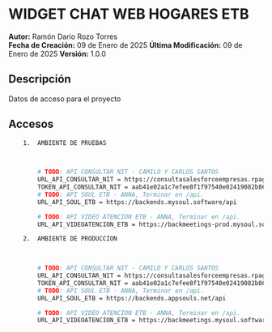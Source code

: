 # WIDGET CHAT WEB HOGARES ETB

**Autor:** Ramón Dario Rozo Torres  
**Fecha de Creación:** 09 de Enero de 2025
**Última Modificación:** 09 de Enero de 2025
**Versión:** 1.0.0

## Descripción

Datos de acceso para el proyecto

## Accesos

```bash
    1.  AMBIENTE DE PRUEBAS

        

        # TODO: API CONSULTAR NIT - CAMILO Y CARLOS SANTOS
        URL_API_CONSULTAR_NIT = https://consultasalesforceempresas.rpagroupcos.com/consulta_segmento
        TOKEN_API_CONSULTAR_NIT = aab41e02a1c7efee8f1f97540e02419082b86dc900e55f9794d5c721ef0d85f7
        # TODO: API SOUL ETB - ANNA, Terminar en /api.
        URL_API_SOUL_ETB = https://backends.mysoul.software/api

        # TODO: API VIDEO ATENCION ETB - ANNA, Terminar en /api.
        URL_API_VIDEOATENCION_ETB = https://backmeetings-prod.mysoul.software/api

    2.  AMBIENTE DE PRODUCCION

        

        # TODO: API CONSULTAR NIT - CAMILO Y CARLOS SANTOS
        URL_API_CONSULTAR_NIT = https://consultasalesforceempresas.rpagroupcos.com/consulta_segmento
        TOKEN_API_CONSULTAR_NIT = aab41e02a1c7efee8f1f97540e02419082b86dc900e55f9794d5c721ef0d85f7
        # TODO: API SOUL ETB - ANNA, Terminar en /api.
        URL_API_SOUL_ETB = https://backends.appsouls.net/api

        # TODO: API VIDEO ATENCION ETB - ANNA, Terminar en /api.
        URL_API_VIDEOATENCION_ETB = https://backmeetings.mysoul.software/api

```
